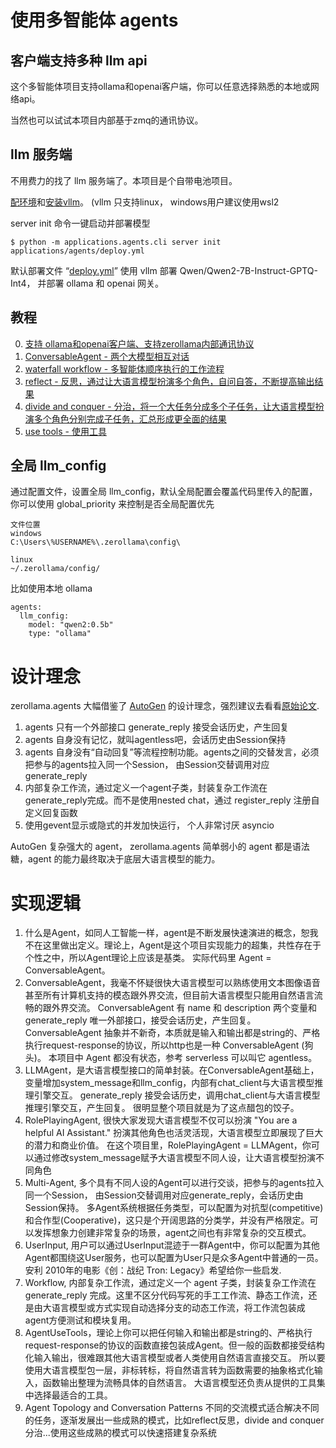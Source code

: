 # 使用多智能体 agents

## 客户端支持多种 llm api
这个多智能体项目支持ollama和openai客户端，你可以任意选择熟悉的本地或网络api。

当然也可以试试本项目内部基于zmq的通讯协议。

## llm 服务端
不用费力的找了 llm 服务端了。本项目是个自带电池项目。

[配环境](https://github.com/noooop/zerollama/tree/main/setup)和[安装vllm](https://github.com/noooop/zerollama/tree/v0.5/zerollama/microservices/inference/vllm_green)。 (vllm 只支持linux， windows用户建议使用wsl2

server init 命令一键启动并部署模型
```
$ python -m applications.agents.cli server init applications/agents/deploy.yml
```

默认部署文件 “[deploy.yml](https://github.com/noooop/zerollama/blob/v0.5/applications/agents/deploy.yml)” 使用 vllm 部署 Qwen/Qwen2-7B-Instruct-GPTQ-Int4， 并部署 ollama 和 openai 网关。

## 教程
0. [支持 ollama和openai客户端、支持zerollama内部通讯协议](./tutorial/t0_llm_client.py)
1. [ConversableAgent - 两个大模型相互对话](./tutorial/t1_role_playing_agent.py)
2. [waterfall workflow - 多智能体顺序执行的工作流程](./tutorial/t2_waterfall_workflow.py)
3. [reflect - 反思，通过让大语言模型扮演多个角色，自问自答，不断提高输出结果](./tutorial/t3_reflect.py)
4. [divide and conquer - 分治，将一个大任务分成多个子任务，让大语言模型扮演多个角色分别完成子任务，汇总形成更全面的结果](./tutorial/t4_divide_and_conquer.py)
5. [use tools - 使用工具](./tutorial/t5_use_tools.py)


## 全局 llm_config
通过配置文件，设置全局 llm_config，默认全局配置会覆盖代码里传入的配置，你可以使用 global_priority 来控制是否全局配置优先
```
文件位置
windows
C:\Users\%USERNAME%\.zerollama\config\

linux
~/.zerollama/config/
```

比如使用本地 ollama
```
agents:
  llm_config:
    model: "qwen2:0.5b"
    type: "ollama"
```

# 设计理念
zerollama.agents 大幅借鉴了 [AutoGen](https://github.com/microsoft/autogen) 的设计理念，强烈建议去看看[原始论文](https://openreview.net/pdf?id=uAjxFFing2).

1. agents 只有一个外部接口 generate_reply 接受会话历史，产生回复
2. agents 自身没有记忆，就叫agentless吧，会话历史由Session保持
3. agents 自身没有“自动回复”等流程控制功能。agents之间的交替发言，必须把参与的agents拉入同一个Session， 由Session交替调用对应generate_reply
4. 内部复杂工作流，通过定义一个agent子类，封装复杂工作流在generate_reply完成。而不是使用nested chat，通过 register_reply 注册自定义回复函数
5. 使用gevent显示或隐式的并发加快运行， 个人非常讨厌 asyncio

AutoGen 复杂强大的 agent， zerollama.agents 简单弱小的 agent 都是语法糖，agent 的能力最终取决于底层大语言模型的能力。

# 实现逻辑
1. 什么是Agent，如同人工智能一样，agent是不断发展快速演进的概念，恕我不在这里做出定义。理论上，Agent是这个项目实现能力的超集，共性存在于个性之中，所以Agent理论上应该是基类。
实际代码里 Agent = ConversableAgent。
2. ConversableAgent，我毫不怀疑很快大语言模型可以熟练使用文本图像语音甚至所有计算机支持的模态跟外界交流，但目前大语言模型只能用自然语言流畅的跟外界交流。
ConversableAgent 有 name 和 description 两个变量和 generate_reply 唯一外部接口，接受会话历史，产生回复。
ConversableAgent 抽象并不新奇，本质就是输入和输出都是string的、严格执行request-response的协议，所以http也是一种 ConversableAgent (狗头)。
本项目中 Agent 都没有状态，参考 serverless 可以叫它 agentless。
3. LLMAgent，是大语言模型接口的简单封装。在ConversableAgent基础上，变量增加system_message和llm_config，内部有chat_client与大语言模型推理引擎交互。
generate_reply 接受会话历史，调用chat_client与大语言模型推理引擎交互，产生回复。
很明显整个项目就是为了这点醋包的饺子。
4. RolePlayingAgent, 很快大家发现大语言模型不仅可以扮演 "You are a helpful AI Assistant." 扮演其他角色也活灵活现，大语言模型立即展现了巨大的潜力和商业价值。
在这个项目里，RolePlayingAgent = LLMAgent，你可以通过修改system_message赋予大语言模型不同人设，让大语言模型扮演不同角色
5. Multi-Agent, 多个具有不同人设的Agent可以进行交谈，把参与的agents拉入同一个Session， 由Session交替调用对应generate_reply，会话历史由Session保持。
多Agent系统根据任务类型，可以配置为对抗型(competitive)和合作型(Cooperative)，这只是个开阔思路的分类学，并没有严格限定。可以发挥想象力创建非常复杂的场景，agent之间也有非常复杂的交互模式。
6. UserInput, 用户可以通过UserInput混迹于一群Agent中，你可以配置为其他Agent都围绕这User服务，也可以配置为User只是众多Agent中普通的一员。安利 2010年的电影《创：战纪 Tron: Legacy》希望给你一些启发.
7. Workflow, 内部复杂工作流，通过定义一个 agent 子类，封装复杂工作流在 generate_reply 完成。这里不区分代码写死的手工工作流、静态工作流，还是由大语言模型或方式实现自动选择分支的动态工作流，将工作流包装成agent方便测试和模块复用。
8. AgentUseTools，理论上你可以把任何输入和输出都是string的、严格执行request-response的协议的函数直接包装成Agent。但一般的函数都接受结构化输入输出，很难跟其他大语言模型或者人类使用自然语言直接交互。
所以要使用大语言模型包一层，非标转标，将自然语言转为函数需要的抽象格式化输入，函数输出整理为流畅具体的自然语言。 大语言模型还负责从提供的工具集中选择最适合的工具。
9. Agent Topology and Conversation Patterns 不同的交流模式适合解决不同的任务，逐渐发展出一些成熟的模式，比如reflect反思，divide and conquer分治...使用这些成熟的模式可以快速搭建复杂系统
